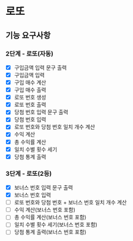 # 로또

## 기능 요구사항

### 2단계 - 로또(자동)

- [x] 구입금액 입력 문구 출력
- [x] 구입금액 입력
- [x] 구입 매수 계산
- [x] 구입 매수 출력
- [x] 로또 번호 생성
- [x] 로또 번호 출력
- [x] 당첨 번호 입력 문구 출력
- [x] 당첨 번호 입력
- [x] 로또 번호와 당첨 번호 일치 개수 계산
- [x] 수익 계산
- [x] 총 수익률 계산
- [x] 일치 수별 횟수 세기
- [x] 당첨 통계 출력

### 3단계 - 로또(2등)

- [x] 보너스 번호 입력 문구 출력
- [x] 보너스 번호 입력
- [ ] 로또 번호와 당첨 번호 + 보너스 번호 일치 개수 계산
- [ ] 수익 계산(보너스 번호 포함)
- [ ] 총 수익률 계산(보너스 번호 포함)
- [ ] 일치 수별 횟수 세기(보너스 번호 포함)
- [ ] 당첨 통계 출력(보너스 번호 포함)
